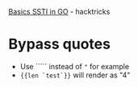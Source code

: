 [Basics SSTI in GO](https://book.hacktricks.xyz/pentesting-web/ssti-server-side-template-injection#ssti-in-go) - hacktricks

# Bypass quotes
* Use ````` instead of `"`
for example
* ``{{len `test`}}`` will render as "4"

